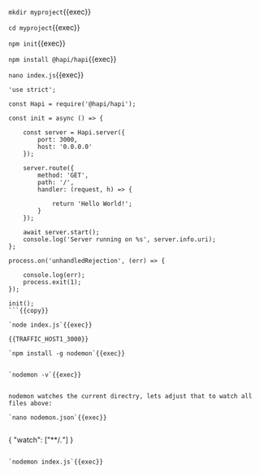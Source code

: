 `mkdir myproject`{{exec}}

`cd myproject`{{exec}}

`npm init`{{exec}}

`npm install @hapi/hapi`{{exec}}

`nano index.js`{{exec}}

```
'use strict';

const Hapi = require('@hapi/hapi');

const init = async () => {

    const server = Hapi.server({
        port: 3000,
        host: '0.0.0.0'
    });

    server.route({
        method: 'GET',
        path: '/',
        handler: (request, h) => {

            return 'Hello World!';
        }
    });

    await server.start();
    console.log('Server running on %s', server.info.uri);
};

process.on('unhandledRejection', (err) => {

    console.log(err);
    process.exit(1);
});

init();
```{{copy}}

`node index.js`{{exec}}

{{TRAFFIC_HOST1_3000}}

`npm install -g nodemon`{{exec}}


`nodemon -v`{{exec}}


nodemon watches the current directry, lets adjust that to watch all files above:

`nano nodemon.json`{{exec}}


```
{
    "watch": ["**/*.*"]
}
```{{exec}}

`nodemon index.js`{{exec}}
